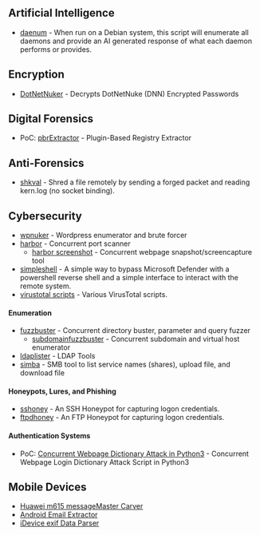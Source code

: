 ## Artificial Intelligence  
+ [daenum](https://github.com/ultros/daenum) - When run on a Debian system, this script will enumerate all daemons and provide an AI generated response of what each daemon performs or provides.  

## Encryption  
+ [DotNetNuker](https://github.com/ultros/dotnetnuker) - Decrypts DotNetNuke (DNN) Encrypted Passwords

## Digital Forensics
+ PoC: [pbrExtractor](https://github.com/ultros/pbre) - Plugin-Based Registry Extractor

## Anti-Forensics
+ [shkval](https://github.com/ultros/shkval) - Shred a file remotely by sending a forged packet and reading kern.log (no socket binding).

## Cybersecurity
+ [wpnuker](https://github.com/ultros/wpnuker) - Wordpress enumerator and brute forcer 
+ [harbor](https://github.com/ultros/harbor) - Concurrent port scanner
  + [harbor screenshot](https://github.com/ultros/harbor_screenshot) - Concurrent webpage snapshot/screencapture tool
+ [simpleshell](https://github.com/ultros/simpleshell) - A simple way to bypass Microsoft Defender with a powershell reverse shell and a simple interface to interact with the remote system.
+ [virustotal scripts](https://github.com/ultros/virustotal_scripts) - Various VirusTotal scripts.

#### Enumeration
+ [fuzzbuster](https://github.com/ultros/fuzzbuster) - Concurrent directory buster, parameter and query fuzzer
  + [subdomainfuzzbuster](https://github.com/ultros/fuzzbuster/blob/master/subdomainfuzzbuster.py) - Concurrent subdomain and virtual host enumerator
+ [ldaplister](https://github.com/ultros/ldaplister) - LDAP Tools
+ [simba](https://github.com/ultros/simba) - SMB tool to list service names (shares), upload file, and download file

#### Honeypots, Lures, and Phishing
+ [sshoney](https://github.com/ultros/sshoney) - An SSH Honeypot for capturing logon credentials.
+ [ftpdhoney](https://github.com/ultros/honeyftpd) - An FTP Honeypot for capturing logon credentials.

#### Authentication Systems
+ PoC: [Concurrent Webpage Dictionary Attack in Python3](https://github.com/ultros/concurrent-webpage-login-dictionary-attack-script) - Concurrent Webpage Login Dictionary Attack Script in Python3

## Mobile Devices
+ [Huawei m615 messageMaster Carver](https://github.com/ultros/Huawei-m615-messageMaster-Carver)
+ [Android Email Extractor](https://github.com/ultros/extract-android-gmail)
+ [iDevice exif Data Parser](https://github.com/ultros/iDevice-EXIF-Data-Parser)
